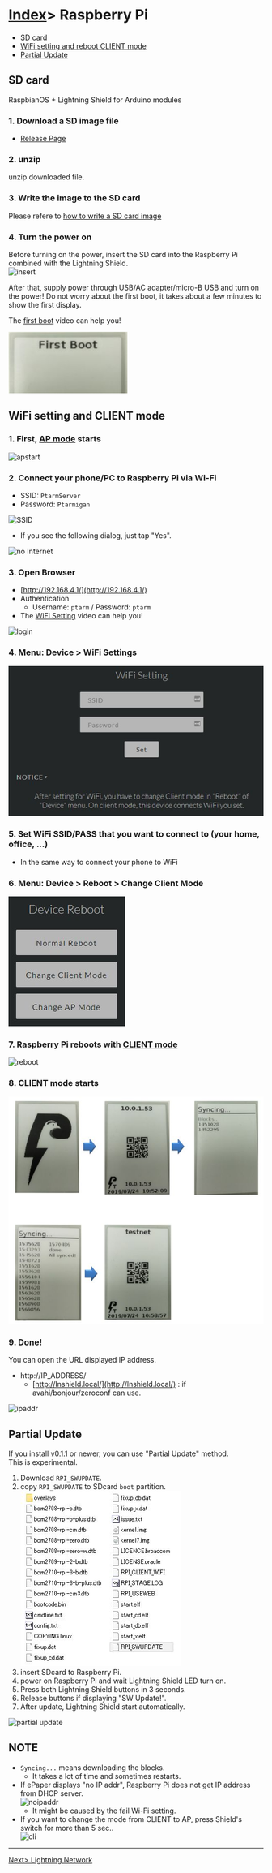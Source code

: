 # [Index](index.html)> Raspberry Pi

* [SD card](#sd-card)
* [WiFi setting and reboot CLIENT mode](#wifi-setting-and-reboot-client-mode)
* [Partial Update](#partial-update)

## SD card

RaspbianOS + Lightning Shield for Arduino modules

### 1. Download a SD image file

* [Release Page](https://github.com/nayutaco/lns_arduino_library/releases)

### 2. unzip

unzip downloaded file.

### 3. Write the image to the SD card

Please refere to [how to write a SD card image](https://www.raspberrypi.org/documentation/installation/installing-images/README.md)

### 4. Turn the power on

Before turning on the power, insert the SD card into the Raspberry Pi combined with the Lightning Shield.  
![insert](images/insert_sd.jpg)

After that, supply power through USB/AC adapter/micro-B USB and turn on the power! Do not worry about the first boot, it takes about a few minutes to show the first display.  

The [first boot](https://youtu.be/kF_WI_qtKfI) video can help you!  

![first boot](images/firstboot.jpg)

## WiFi setting and CLIENT mode

### 1. First, [AP mode](setup_faq.md#ap-mode) starts

![apstart](images/wifi_00.jpg)

### 2. Connect your phone/PC to Raspberry Pi via Wi-Fi

* SSID: `PtarmServer`
* Password: `Ptarmigan`

![SSID](images/android_ssid.jpg)

* If you see the following dialog, just tap "Yes".

![no Internet](images/android_nointernet.jpg)

### 3. Open Browser

* [http://192.168.4.1/](http://192.168.4.1/)
* Authentication
  * Username: `ptarm` / Password: `ptarm`
* The [WiFi Setting](https://youtu.be/0fDGXs4KPa8) video can help you!

![login](images/web_login.jpg)

### 4. **Menu: Device > WiFi Settings**

![ssid](images/wifi_01.jpg)

### 5. Set WiFi SSID/PASS that you want to connect to (your home, office, ...)

* In the same way to connect your phone to WiFi

### 6. **Menu: Device > Reboot > Change Client Mode**  

![cli](images/wifi_02.jpg)

### 7. Raspberry Pi reboots with [CLIENT mode](setup_faq.md#client-mode)

![reboot](images/wifi_03.jpg)

### 8. CLIENT mode starts  

![cli](images/wifi_04.jpg)

### 9. Done!

You can open the URL displayed IP address.

* http://IP_ADDRESS/
  * [http://lnshield.local/](http://lnshield.local/) : if avahi/bonjour/zeroconf can use.

![ipaddr](images/ipaddr.jpg)

## Partial Update

If you install [v0.1.1](https://github.com/nayutaco/lns_arduino_library/releases/tag/v0.1.1) or newer, you can use "Partial Update" method.  
This is experimental.

1. Download `RPI_SWUPDATE`.
2. copy `RPI_SWUPDATE` to SDcard `boot` partition.
![copy](images/pu_file.jpg)
3. insert SDcard to Raspberry Pi.
4. power on Raspberry Pi and wait Lightning Shield LED turn on.
5. Press both Lightning Shield buttons in 3 seconds.
6. Release buttons if displaying "SW Update!".
7. After update, Lightning Shield start automatically.

![partial update](https://youtu.be/RJbkHu44gPI)

## NOTE

* `Syncing...` means downloading the blocks.
  * It takes a lot of time and sometimes restarts.
* If ePaper displays "no IP addr", Raspberry Pi does not get IP address from DHCP server.  
  ![noipaddr](images/noipaddr.jpg)
  * It might be caused by the fail Wi-Fi setting.  
* If you want to change the mode from CLIENT to AP, press Shield's switch for more than 5 sec..  
  ![cli](images/emer_01.jpg)

----

[Next> Lightning Network](setup_ln.md)
